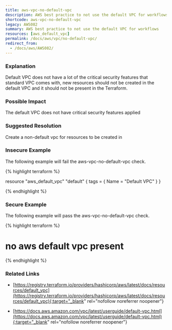 ```yaml
---
title: aws-vpc-no-default-vpc
description: AWS best practice to not use the default VPC for workflows
shortcode: aws-vpc-no-default-vpc
legacy: AWS082
summary: AWS best practice to not use the default VPC for workflows 
resources: [aws_default_vpc] 
permalink: /docs/aws/vpc/no-default-vpc/
redirect_from: 
  - /docs/aws/AWS082/
---
```


### Explanation


Default VPC does not have a lot of the critical security features that standard VPC comes with, new resources should not be created in the default VPC and it should not be present in the Terraform.


### Possible Impact
The default VPC does not have critical security features applied

### Suggested Resolution
Create a non-default vpc for resources to be created in


### Insecure Example

The following example will fail the aws-vpc-no-default-vpc check.

{% highlight terraform %}

resource "aws_default_vpc" "default" {
	tags = {
	  Name = "Default VPC"
	}
  }

{% endhighlight %}



### Secure Example

The following example will pass the aws-vpc-no-default-vpc check.

{% highlight terraform %}

# no aws default vpc present

{% endhighlight %}



### Related Links


- [https://registry.terraform.io/providers/hashicorp/aws/latest/docs/resources/default_vpc](https://registry.terraform.io/providers/hashicorp/aws/latest/docs/resources/default_vpc){:target="_blank" rel="nofollow noreferrer noopener"}

- [https://docs.aws.amazon.com/vpc/latest/userguide/default-vpc.html](https://docs.aws.amazon.com/vpc/latest/userguide/default-vpc.html){:target="_blank" rel="nofollow noreferrer noopener"}


